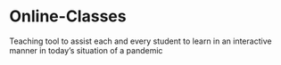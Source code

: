 # Online-Classes
Teaching tool to assist each and every student to learn in an interactive manner in today’s situation of a pandemic
